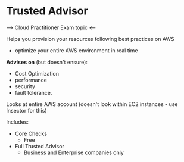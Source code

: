 # Trusted Advisor

--> Cloud Practitioner Exam topic <--

Helps you provision your resources following best practices on AWS

* optimize your entire AWS environment in real time

**Advises on** (but doesn't ensure):

* Cost Optimization
* performance
* security
* fault tolerance.

Looks at entire AWS account (doesn't look within EC2 instances - use Insector for this)

Includes:

* Core Checks
  * Free
* Full Trusted Advisor
  * Business and Enterprise companies only